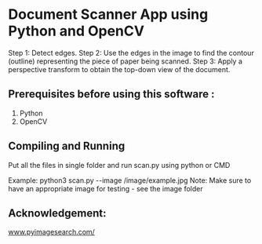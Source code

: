 # Document Scanner App using Python and OpenCV

Step 1: Detect edges.
Step 2: Use the edges in the image to find the contour (outline) representing the piece of paper being scanned.
Step 3: Apply a perspective transform to obtain the top-down view of the document.

## Prerequisites before using this software :
1. Python
2. OpenCV

## Compiling and Running

Put all the files in single folder and run scan.py using python or CMD

Example: python3 scan.py --image /image/example.jpg
Note: Make sure to have an appropriate image for testing - see the image folder

## Acknowledgement:
www.pyimagesearch.com/
